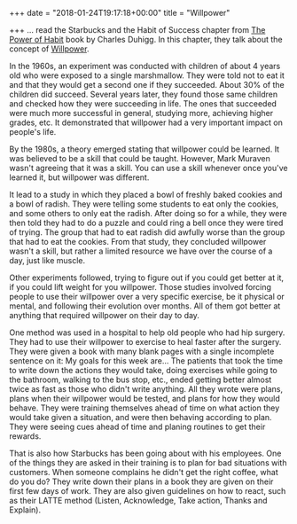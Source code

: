 +++
date = "2018-01-24T19:17:18+00:00"
title = "Willpower"

+++
... read the Starbucks and the Habit of Success chapter from [The Power of Habit](https://www.amazon.com/Power-Habit-What-Life-Business/dp/081298160X/ref=as_sl_pc_tf_til?tag=grochat-20&linkCode=w00&linkId=98a468dcb70061e9a5f26c9e7b3ce24a&creativeASIN=081298160X) book by Charles Duhigg. In this chapter, they talk about the concept of [Willpower](https://en.wikipedia.org/wiki/Self-control).

In the 1960s, an experiment was conducted with children of about 4 years old who were exposed to a single marshmallow. They were told not to eat it and that they would get a second one if they succeeded. About 30% of the children did succeed. Several years later, they found those same children and checked how they were succeeding in life. The ones that succeeded were much more successful in general, studying more, achieving higher grades, etc. It demonstrated that willpower had a very important impact on people's life.

By the 1980s, a theory emerged stating that willpower could be learned. It was believed to be a skill that could be taught. However, Mark Muraven wasn't agreeing that it was a skill. You can use a skill whenever once you've learned it, but willpower was different.

It lead to a study in which they placed a bowl of freshly baked cookies and a bowl of radish. They were telling some students to eat only the cookies, and some others to only eat the radish. After doing so for a while, they were then told they had to do a puzzle and could ring a bell once they were tired of trying. The group that had to eat radish did awfully worse than the group that had to eat the cookies. From that study, they concluded willpower wasn't a skill, but rather a limited resource we have over the course of a day, just like muscle.

Other experiments followed, trying to figure out if you could get better at it, if you could lift weight for you willpower. Those studies involved forcing people to use their willpower over a very specific exercise, be it physical or mental, and following their evolution over months. All of them got better at anything that required willpower on their day to day.

One method was used in a hospital to help old people who had hip surgery. They had to use their willpower to exercise to heal faster after the surgery. They were given a book with many blank pages with a single incomplete sentence on it: My goals for this week are... The patients that took the time to write down the actions they would take, doing exercises while going to the bathroom, walking to the bus stop, etc., ended getting better almost twice as fast as those who didn't write anything. All they wrote were plans, plans when their willpower would be tested, and plans for how they would behave. They were training themselves ahead of time on what action they would take given a situation, and were then behaving according to plan. They were seeing cues ahead of time and planing routines to get their rewards.

That is also how Starbucks has been going about with his employees. One of the things they are asked in their training is to plan for bad situations with customers. When someone complains he didn't get the right coffee, what do you do? They write down their plans in a book they are given on their first few days of work. They are also given guidelines on how to react, such as their LATTE method (Listen, Acknowledge, Take action, Thanks and Explain).
